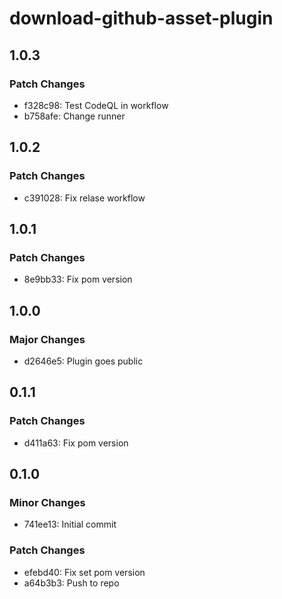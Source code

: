# download-github-asset-plugin

## 1.0.3

### Patch Changes

- f328c98: Test CodeQL in workflow
- b758afe: Change runner

## 1.0.2

### Patch Changes

- c391028: Fix relase workflow

## 1.0.1

### Patch Changes

- 8e9bb33: Fix pom version

## 1.0.0

### Major Changes

- d2646e5: Plugin goes public

## 0.1.1

### Patch Changes

- d411a63: Fix pom version

## 0.1.0

### Minor Changes

- 741ee13: Initial commit

### Patch Changes

- efebd40: Fix set pom version
- a64b3b3: Push to repo
